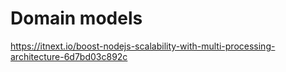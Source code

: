 # Domain models

<https://itnext.io/boost-nodejs-scalability-with-multi-processing-architecture-6d7bd03c892c>
